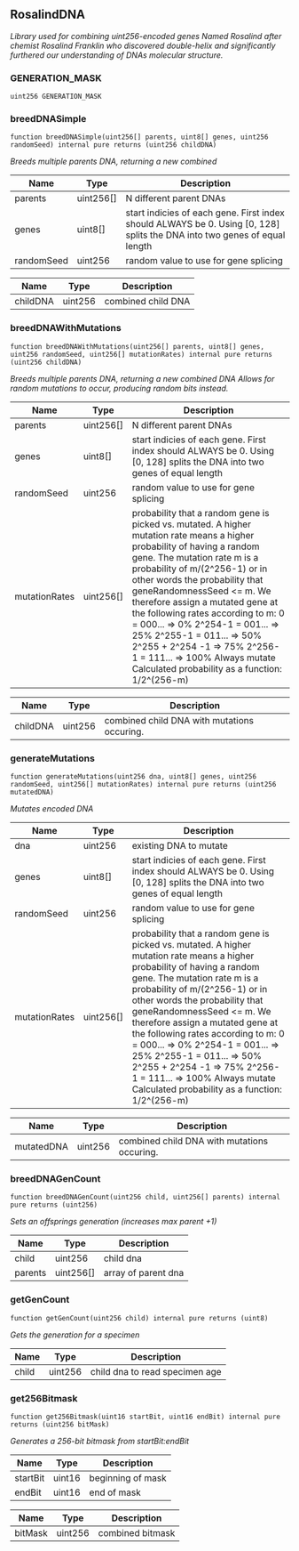 

## RosalindDNA

_Library used for combining uint256-encoded genes
Named Rosalind after chemist
Rosalind Franklin who discovered double-helix and significantly
furthered our understanding of DNAs molecular structure._

### GENERATION_MASK

```solidity
uint256 GENERATION_MASK
```

### breedDNASimple

```solidity
function breedDNASimple(uint256[] parents, uint8[] genes, uint256 randomSeed) internal pure returns (uint256 childDNA)
```

_Breeds multiple parents DNA, returning a new combined_

| Name | Type | Description |
| ---- | ---- | ----------- |
| parents | uint256[] | N different parent DNAs |
| genes | uint8[] | start indicies of each gene. First index should ALWAYS be 0. Using [0, 128] splits the DNA into two genes of equal length |
| randomSeed | uint256 | random value to use for gene splicing |

| Name | Type | Description |
| ---- | ---- | ----------- |
| childDNA | uint256 | combined child DNA |

### breedDNAWithMutations

```solidity
function breedDNAWithMutations(uint256[] parents, uint8[] genes, uint256 randomSeed, uint256[] mutationRates) internal pure returns (uint256 childDNA)
```

_Breeds multiple parents DNA, returning a new combined DNA
Allows for random mutations to occur, producing random bits instead._

| Name | Type | Description |
| ---- | ---- | ----------- |
| parents | uint256[] | N different parent DNAs |
| genes | uint8[] | start indicies of each gene. First index should ALWAYS be 0. Using [0, 128] splits the DNA into two genes of equal length |
| randomSeed | uint256 | random value to use for gene splicing |
| mutationRates | uint256[] | probability that a random gene is picked vs. mutated. A higher mutation rate means a higher probability of having a random gene. The mutation rate m is a probability of m/(2^256-1) or in other words the probability that geneRandomnessSeed &lt;&#x3D; m. We therefore assign a mutated gene at the following rates according to m: 0 &#x3D; 000... &#x3D;&gt; 0% 2^254-1 &#x3D; 001... &#x3D;&gt; 25% 2^255-1 &#x3D; 011... &#x3D;&gt; 50% 2^255 + 2^254 -1 &#x3D;&gt; 75% 2^256-1 &#x3D; 111... &#x3D;&gt; 100% Always mutate Calculated probability as a function: 1/2^(256-m) |

| Name | Type | Description |
| ---- | ---- | ----------- |
| childDNA | uint256 | combined child DNA with mutations occuring. |

### generateMutations

```solidity
function generateMutations(uint256 dna, uint8[] genes, uint256 randomSeed, uint256[] mutationRates) internal pure returns (uint256 mutatedDNA)
```

_Mutates encoded DNA_

| Name | Type | Description |
| ---- | ---- | ----------- |
| dna | uint256 | existing DNA to mutate |
| genes | uint8[] | start indicies of each gene. First index should ALWAYS be 0. Using [0, 128] splits the DNA into two genes of equal length |
| randomSeed | uint256 | random value to use for gene splicing |
| mutationRates | uint256[] | probability that a random gene is picked vs. mutated. A higher mutation rate means a higher probability of having a random gene. The mutation rate m is a probability of m/(2^256-1) or in other words the probability that geneRandomnessSeed &lt;&#x3D; m. We therefore assign a mutated gene at the following rates according to m: 0 &#x3D; 000... &#x3D;&gt; 0% 2^254-1 &#x3D; 001... &#x3D;&gt; 25% 2^255-1 &#x3D; 011... &#x3D;&gt; 50% 2^255 + 2^254 -1 &#x3D;&gt; 75% 2^256-1 &#x3D; 111... &#x3D;&gt; 100% Always mutate Calculated probability as a function: 1/2^(256-m) |

| Name | Type | Description |
| ---- | ---- | ----------- |
| mutatedDNA | uint256 | combined child DNA with mutations occuring. |

### breedDNAGenCount

```solidity
function breedDNAGenCount(uint256 child, uint256[] parents) internal pure returns (uint256)
```

_Sets an offsprings generation (increases max parent +1)_

| Name | Type | Description |
| ---- | ---- | ----------- |
| child | uint256 | child dna |
| parents | uint256[] | array of parent dna |

### getGenCount

```solidity
function getGenCount(uint256 child) internal pure returns (uint8)
```

_Gets the generation for a specimen_

| Name | Type | Description |
| ---- | ---- | ----------- |
| child | uint256 | child dna to read specimen age |

### get256Bitmask

```solidity
function get256Bitmask(uint16 startBit, uint16 endBit) internal pure returns (uint256 bitMask)
```

_Generates a 256-bit bitmask from startBit:endBit_

| Name | Type | Description |
| ---- | ---- | ----------- |
| startBit | uint16 | beginning of mask |
| endBit | uint16 | end of mask |

| Name | Type | Description |
| ---- | ---- | ----------- |
| bitMask | uint256 | combined bitmask |

